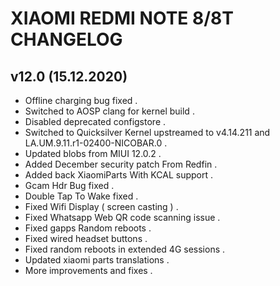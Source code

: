 # XIAOMI REDMI NOTE 8/8T CHANGELOG

## v12.0 (15.12.2020)
- Offline charging bug fixed .
- Switched to AOSP clang for kernel build .
- Disabled deprecated configstore .
- Switched to Quicksilver Kernel upstreamed to v4.14.211 and LA.UM.9.11.r1-02400-NICOBAR.0 .
- Updated blobs from MIUI 12.0.2 .
- Added December security patch From Redfin .
- Added back XiaomiParts With KCAL support .
- Gcam Hdr Bug fixed .
- Double Tap To Wake fixed .
- Fixed Wifi Display ( screen casting ) .
- Fixed Whatsapp Web QR code scanning issue .
- Fixed gapps Random reboots .
- Fixed wired headset buttons .
- Fixed random reboots in extended 4G sessions .
- Updated xiaomi parts translations .
- More improvements and fixes .
